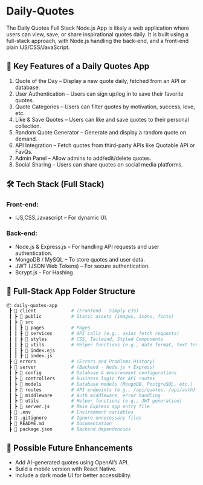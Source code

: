 # Daily-Quotes
The Daily Quotes Full Stack Node.js App is likely a web application where users can view, save, or share inspirational quotes daily. It is built using a full-stack approach, with Node.js handling the back-end, and a front-end  plain IJS/CSS/JavaScript.

## 🚀 Key Features of a Daily Quotes App
1. Quote of the Day – Display a new quote daily, fetched from an API or database.
2. User Authentication – Users can sign up/log in to save their favorite quotes.
3. Quote Categories – Users can filter quotes by motivation, success, love, etc.
4. Like & Save Quotes – Users can like and save quotes to their personal collection.
5. Random Quote Generator – Generate and display a random quote on demand.
6. API Integration – Fetch quotes from third-party APIs like Quotable API or FavQs.
7. Admin Panel – Allow admins to add/edit/delete quotes.
8. Social Sharing – Users can share quotes on social media platforms.

## 🛠 Tech Stack (Full Stack)
### Front-end:
- IJS,CSS,Javascript – For dynamic UI.

### Back-end:
- Node.js & Express.js – For handling API requests and user authentication.
- MongoDB / MySQL – To store quotes and user data.
- JWT (JSON Web Tokens) – For secure authentication.
- Bcrypt.js - For Hashing

## 📂 Full-Stack App Folder Structure
```bash
📦 daily-quotes-app
 ┣ 📂 client             # (Frontend - Simply EJS)
 ┃ ┣ 📂 public           # Static assets (images, icons, fonts)
 ┃ ┣ 📂 src
 ┃ ┃ ┣ 📂 pages          # Pages 
 ┃ ┃ ┣ 📂 services       # API calls (e.g., axios fetch requests)
 ┃ ┃ ┣ 📂 styles         # CSS, Tailwind, Styled Components
 ┃ ┃ ┣ 📂 utils          # Helper functions (e.g., date format, text truncation)
 ┃ ┃ ┣ 📜 index.ejs
 ┃ ┃ ┣ 📜 index.js
 ┣ 📂 errors             # (Errors and Problems History)
 ┣ 📂 server             # (Backend - Node.js + Express)
 ┃ ┣ 📂 config           # Database & environment configurations
 ┃ ┣ 📂 controllers      # Business logic for API routes
 ┃ ┣ 📂 models           # Database models (MongoDB, PostgreSQL, etc.)
 ┃ ┣ 📂 routes           # API endpoints (e.g., /api/quotes, /api/auth)
 ┃ ┣ 📂 middleware       # Auth middleware, error handling
 ┃ ┣ 📂 utils            # Helper functions (e.g., JWT generation)
 ┃ ┣ 📜 server.js        # Main Express app entry file
 ┣ 📜 .env               # Environment variables
 ┣ 📜 .gitignore         # Ignore unnecessary files
 ┣ 📜 README.md          # Documentation
 ┣ 📜 package.json       # Backend dependencies
```


## 🎯 Possible Future Enhancements 
- Add AI-generated quotes using OpenAI’s API.
- Build a mobile version with React Native.
- Include a dark mode UI for better accessibility.
